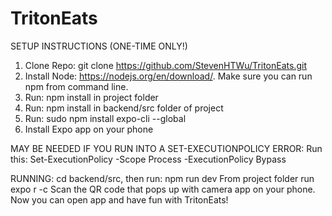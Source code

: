 # TritonEats


SETUP INSTRUCTIONS (ONE-TIME ONLY!)
1. Clone Repo: git clone https://github.com/StevenHTWu/TritonEats.git
2. Install Node:  https://nodejs.org/en/download/. Make sure you can run npm from command line.
3. Run: npm install in project folder
4. Run: npm install in backend/src folder of project
4. Run: sudo npm install expo-cli --global
5. Install Expo app on your phone




MAY BE NEEDED IF YOU RUN INTO A SET-EXECUTIONPOLICY ERROR:
Run this: Set-ExecutionPolicy -Scope Process -ExecutionPolicy Bypass


RUNNING:
cd backend/src, then run: npm run dev
From project folder run expo r -c
Scan the QR code that pops up with camera app on your phone.
Now you can open app and have fun with TritonEats!

